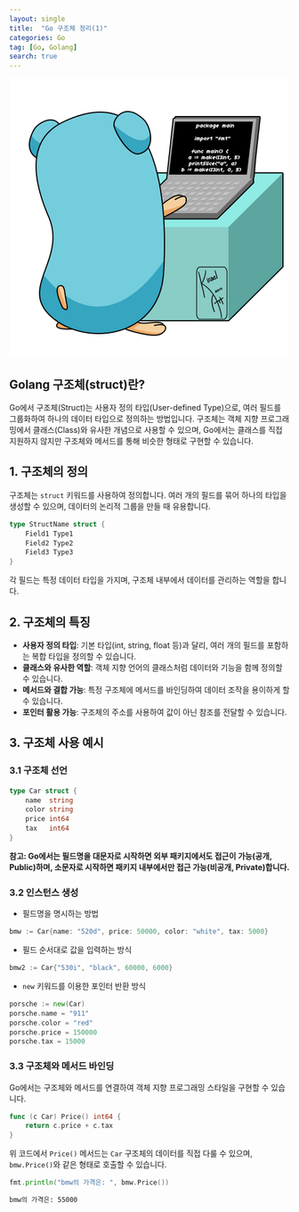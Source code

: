 ```yaml
---
layout: single
title:  "Go 구조체 정리(1)"
categories: Go
tag: [Go, Golang]
search: true
---
```

![go-icon](/assets/images/golang.gif)

## **Golang 구조체(struct)란?**

Go에서 구조체(Struct)는 사용자 정의 타입(User-defined Type)으로, 여러 필드를 그룹화하여 하나의 데이터 타입으로 정의하는 방법입니다. 구조체는 객체 지향 프로그래밍에서 클래스(Class)와 유사한 개념으로 사용할 수 있으며, Go에서는 클래스를 직접 지원하지 않지만 구조체와 메서드를 통해 비슷한 형태로 구현할 수 있습니다. 


## **1. 구조체의 정의**
구조체는 `struct` 키워드를 사용하여 정의합니다. 여러 개의 필드를 묶어 하나의 타입을 생성할 수 있으며, 데이터의 논리적 그룹을 만들 때 유용합니다.

```go
type StructName struct {
	Field1 Type1
	Field2 Type2
	Field3 Type3
}
```
각 필드는 특정 데이터 타입을 가지며, 구조체 내부에서 데이터를 관리하는 역할을 합니다. 

## **2. 구조체의 특징**

- **사용자 정의 타입**: 기본 타입(int, string, float 등)과 달리, 여러 개의 필드를 포함하는 복합 타입을 정의할 수 있습니다.
- **클래스와 유사한 역할**: 객체 지향 언어의 클래스처럼 데이터와 기능을 함께 정의할 수 있습니다.
- **메서드와 결합 가능**: 특정 구조체에 메서드를 바인딩하여 데이터 조작을 용이하게 할 수 있습니다.
- **포인터 활용 가능**: 구조체의 주소를 사용하여 값이 아닌 참조를 전달할 수 있습니다.

## **3. 구조체 사용 예시**

### **3.1 구조체 선언**
```go
type Car struct {
	name  string
	color string
	price int64
	tax   int64
}
```
**참고: Go에서는 필드명을 대문자로 시작하면 외부 패키지에서도 접근이 가능(공개, Public)하며, 소문자로 시작하면 패키지 내부에서만 접근 가능(비공개, Private)합니다.**

### **3.2 인스턴스 생성**

- 필드명을 명시하는 방법 
```go
bmw := Car{name: "520d", price: 50000, color: "white", tax: 5000}
``` 

- 필드 순서대로 값을 입력하는 방식 
```go
bmw2 := Car{"530i", "black", 60000, 6000}
```

- `new` 키워드를 이용한 포인터 반환 방식
```go
porsche := new(Car)
porsche.name = "911"
porsche.color = "red"
porsche.price = 150000
porsche.tax = 15000
```

### **3.3 구조체와 메서드 바인딩**
Go에서는 구조체와 메서드를 연결하여 객체 지향 프로그래밍 스타일을 구현할 수 있습니다.

```go
func (c Car) Price() int64 {
	return c.price + c.tax
}
```

위 코드에서 `Price()` 메서드는 `Car` 구조체의 데이터를 직접 다룰 수 있으며, `bmw.Price()`와 같은 형태로 호출할 수 있습니다.

```go 
fmt.println("bmw의 가격은: ", bmw.Price()) 
```

```bash
bmw의 가격은: 55000 
``` 
